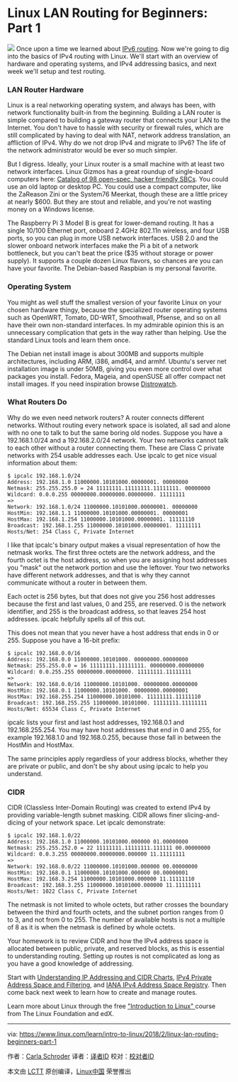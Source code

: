Linux LAN Routing for Beginners: Part 1
======

![](https://www.linux.com/sites/lcom/files/styles/rendered_file/public/traffic_warder.jpeg?itok=hZxS_PB4)
Once upon a time we learned about [IPv6 routing][1]. Now we're going to dig into the basics of IPv4 routing with Linux. We'll start with an overview of hardware and operating systems, and IPv4 addressing basics, and next week we'll setup and test routing.

### LAN Router Hardware

Linux is a real networking operating system, and always has been, with network functionality built-in from the beginning. Building a LAN router is simple compared to building a gateway router that connects your LAN to the Internet. You don't have to hassle with security or firewall rules, which are still complicated by having to deal with NAT, network address translation, an affliction of IPv4. Why do we not drop IPv4 and migrate to IPv6? The life of the network administrator would be ever so much simpler.

But I digress. Ideally, your Linux router is a small machine with at least two network interfaces. Linux Gizmos has a great roundup of single-board computers here: [Catalog of 98 open-spec, hacker friendly SBCs][2]. You could use an old laptop or desktop PC. You could use a compact computer, like the ZaReason Zini or the System76 Meerkat, though these are a little pricey at nearly $600. But they are stout and reliable, and you're not wasting money on a Windows license.

The Raspberry Pi 3 Model B is great for lower-demand routing. It has a single 10/100 Ethernet port, onboard 2.4GHz 802.11n wireless, and four USB ports, so you can plug in more USB network interfaces. USB 2.0 and the slower onboard network interfaces make the Pi a bit of a network bottleneck, but you can't beat the price ($35 without storage or power supply). It supports a couple dozen Linux flavors, so chances are you can have your favorite. The Debian-based Raspbian is my personal favorite.

### Operating System

You might as well stuff the smallest version of your favorite Linux on your chosen hardware thingy, because the specialized router operating systems such as OpenWRT, Tomato, DD-WRT, Smoothwall, Pfsense, and so on all have their own non-standard interfaces. In my admirable opinion this is an unnecessary complication that gets in the way rather than helping. Use the standard Linux tools and learn them once.

The Debian net install image is about 300MB and supports multiple architectures, including ARM, i386, amd64, and armhf. Ubuntu's server net installation image is under 50MB, giving you even more control over what packages you install. Fedora, Mageia, and openSUSE all offer compact net install images. If you need inspiration browse [Distrowatch][3].

### What Routers Do

Why do we even need network routers? A router connects different networks. Without routing every network space is isolated, all sad and alone with no one to talk to but the same boring old nodes. Suppose you have a 192.168.1.0/24 and a 192.168.2.0/24 network. Your two networks cannot talk to each other without a router connecting them. These are Class C private networks with 254 usable addresses each. Use ipcalc to get nice visual information about them:
```
$ ipcalc 192.168.1.0/24
Address: 192.168.1.0 11000000.10101000.00000001. 00000000
Netmask: 255.255.255.0 = 24 11111111.11111111.11111111. 00000000
Wildcard: 0.0.0.255 00000000.00000000.00000000. 11111111
=>
Network: 192.168.1.0/24 11000000.10101000.00000001. 00000000
HostMin: 192.168.1.1 11000000.10101000.00000001. 00000001
HostMax: 192.168.1.254 11000000.10101000.00000001. 11111110
Broadcast: 192.168.1.255 11000000.10101000.00000001. 11111111
Hosts/Net: 254 Class C, Private Internet

```

I like that ipcalc's binary output makes a visual representation of how the netmask works. The first three octets are the network address, and the fourth octet is the host address, so when you are assigning host addresses you "mask" out the network portion and use the leftover. Your two networks have different network addresses, and that is why they cannot communicate without a router in between them.

Each octet is 256 bytes, but that does not give you 256 host addresses because the first and last values, 0 and 255, are reserved. 0 is the network identifier, and 255 is the broadcast address, so that leaves 254 host addresses. ipcalc helpfully spells all of this out.

This does not mean that you never have a host address that ends in 0 or 255. Suppose you have a 16-bit prefix:
```
$ ipcalc 192.168.0.0/16
Address: 192.168.0.0 11000000.10101000. 00000000.00000000
Netmask: 255.255.0.0 = 16 11111111.11111111. 00000000.00000000
Wildcard: 0.0.255.255 00000000.00000000. 11111111.11111111
=>
Network: 192.168.0.0/16 11000000.10101000. 00000000.00000000
HostMin: 192.168.0.1 11000000.10101000. 00000000.00000001
HostMax: 192.168.255.254 11000000.10101000. 11111111.11111110
Broadcast: 192.168.255.255 11000000.10101000. 11111111.11111111
Hosts/Net: 65534 Class C, Private Internet

```

ipcalc lists your first and last host addresses, 192.168.0.1 and 192.168.255.254. You may have host addresses that end in 0 and 255, for example 192.168.1.0 and 192.168.0.255, because those fall in between the HostMin and HostMax.

The same principles apply regardless of your address blocks, whether they are private or public, and don't be shy about using ipcalc to help you understand.

### CIDR

CIDR (Classless Inter-Domain Routing) was created to extend IPv4 by providing variable-length subnet masking. CIDR allows finer slicing-and-dicing of your network space. Let ipcalc demonstrate:
```
$ ipcalc 192.168.1.0/22
Address: 192.168.1.0 11000000.10101000.000000 01.00000000
Netmask: 255.255.252.0 = 22 11111111.11111111.111111 00.00000000
Wildcard: 0.0.3.255 00000000.00000000.000000 11.11111111
=>
Network: 192.168.0.0/22 11000000.10101000.000000 00.00000000
HostMin: 192.168.0.1 11000000.10101000.000000 00.00000001
HostMax: 192.168.3.254 11000000.10101000.000000 11.11111110
Broadcast: 192.168.3.255 11000000.10101000.000000 11.11111111
Hosts/Net: 1022 Class C, Private Internet

```

The netmask is not limited to whole octets, but rather crosses the boundary between the third and fourth octets, and the subnet portion ranges from 0 to 3, and not from 0 to 255. The number of available hosts is not a multiple of 8 as it is when the netmask is defined by whole octets.

Your homework is to review CIDR and how the IPv4 address space is allocated between public, private, and reserved blocks, as this is essential to understanding routing. Setting up routes is not complicated as long as you have a good knowledge of addressing.

Start with [Understanding IP Addressing and CIDR Charts][4], [IPv4 Private Address Space and Filtering][5], and [IANA IPv4 Address Space Registry][6]. Then come back next week to learn how to create and manage routes.

Learn more about Linux through the free ["Introduction to Linux" ][7]course from The Linux Foundation and edX.

--------------------------------------------------------------------------------

via: https://www.linux.com/learn/intro-to-linux/2018/2/linux-lan-routing-beginners-part-1

作者：[Carla Schroder][a]
译者：[译者ID](https://github.com/译者ID)
校对：[校对者ID](https://github.com/校对者ID)

本文由 [LCTT](https://github.com/LCTT/TranslateProject) 原创编译，[Linux中国](https://linux.cn/) 荣誉推出

[a]:https://www.linux.com/users/cschroder
[1]:https://www.linux.com/learn/intro-to-linux/2017/7/practical-networking-linux-admins-ipv6-routing
[2]:http://linuxgizmos.com/catalog-of-98-open-spec-hacker-friendly-sbcs/#catalog
[3]:http://distrowatch.org/
[4]:https://www.ripe.net/about-us/press-centre/understanding-ip-addressing
[5]:https://www.arin.net/knowledge/address_filters.html
[6]:https://www.iana.org/assignments/ipv4-address-space/ipv4-address-space.xhtml
[7]:https://training.linuxfoundation.org/linux-courses/system-administration-training/introduction-to-linux
